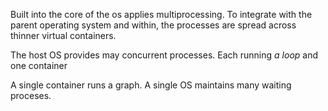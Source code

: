 Built into the core of the os applies multiprocessing.
To integrate with the parent operating system and within, the processes are spread across thinner virtual containers.

The host OS provides may concurrent processes. Each running _a loop_ and one container

A single container runs a graph.
A single OS maintains many waiting proceses.

